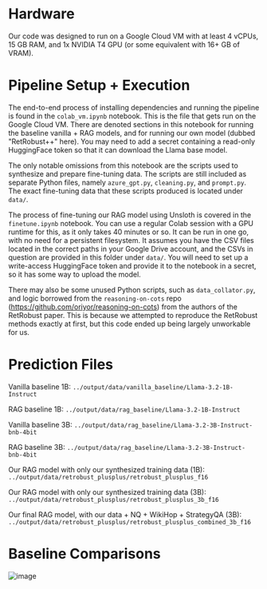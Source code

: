 # Hardware

Our code was designed to run on a Google Cloud VM with at least 4 vCPUs, 15 GB RAM, and 1x NVIDIA T4 GPU (or some equivalent with 16+ GB of VRAM).

# Pipeline Setup + Execution

The end-to-end process of installing dependencies and running the pipeline is found in the `colab_vm.ipynb` notebook. This is the file that gets run on the Google Cloud VM. There are denoted sections in this notebook for running the baseline vanilla + RAG models, and for running our own model (dubbed "RetRobust++" here). You may need to add a secret containing a read-only HuggingFace token so that it can download the Llama base model.

The only notable omissions from this notebook are the scripts used to synthesize and prepare fine-tuning data. The scripts are still included as separate Python files, namely `azure_gpt.py`, `cleaning.py`, and `prompt.py`. The exact fine-tuning data that these scripts produced is located under `data/`.

The process of fine-tuning our RAG model using Unsloth is covered in the `finetune.ipynb` notebook. You can use a regular Colab session with a GPU runtime for this, as it only takes 40 minutes or so. It can be run in one go, with no need for a persistent filesystem. It assumes you have the CSV files located in the correct paths in your Google Drive account, and the CSVs in question are provided in this folder under `data/`. You will need to set up a write-access HuggingFace token and provide it to the notebook in a secret, so it has some way to upload the model.

There may also be some unused Python scripts, such as `data_collator.py`, and logic borrowed from the `reasoning-on-cots` repo (https://github.com/oriyor/reasoning-on-cots) from the authors of the RetRobust paper. This is because we attempted to reproduce the RetRobust methods exactly at first, but this code ended up being largely unworkable for us.

# Prediction Files

Vanilla baseline 1B: `../output/data/vanilla_baseline/Llama-3.2-1B-Instruct`

RAG baseline 1B: `../output/data/rag_baseline/Llama-3.2-1B-Instruct`

Vanilla baseline 3B: `../output/data/rag_baseline/Llama-3.2-3B-Instruct-bnb-4bit`

RAG baseline 3B: `../output/data/rag_baseline/Llama-3.2-3B-Instruct-bnb-4bit`

Our RAG model with only our synthesized training data (1B): `../output/data/retrobust_plusplus/retrobust_plusplus_f16`

Our RAG model with only our synthesized training data (3B): `../output/data/retrobust_plusplus/retrobust_plusplus_3b_f16`

Our final RAG model, with our data + NQ + WikiHop + StrategyQA (3B): `../output/data/retrobust_plusplus/retrobust_plusplus_combined_3b_f16`

# Baseline Comparisons 

![image](https://github.com/user-attachments/assets/dd4b8452-fbaa-4f77-9e29-55478660b179)
